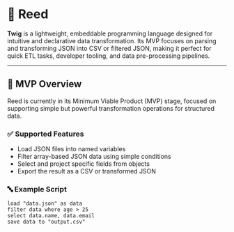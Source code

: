 # 🌿 Reed

**Twig** is a lightweight, embeddable programming language designed for intuitive and declarative data transformation. Its MVP focuses on parsing and transforming JSON into CSV or filtered JSON, making it perfect for quick ETL tasks, developer tooling, and data pre-processing pipelines.

---

## 🚀 MVP Overview

Reed is currently in its Minimum Viable Product (MVP) stage, focused on supporting simple but powerful transformation operations for structured data.

### ✅ Supported Features

- Load JSON files into named variables
- Filter array-based JSON data using simple conditions
- Select and project specific fields from objects
- Export the result as a CSV or transformed JSON

### 🔤 Example Script

```reed
load "data.json" as data
filter data where age > 25
select data.name, data.email
save data to "output.csv"

